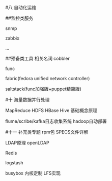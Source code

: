 #八 自动化运维

##监控类服务

snmp

zabbix

...


##预备类工具
相关名词
cobbler

func

fabric(fedora unified network controller)

saltstack(func加强版+puppet精简版)



#十 海量数据并行处理

MapReduce
HDFS
HBase
Hive	基础概念原理

flume/scribe/kafka日志收集系统
hadoop自动部署


#十一 补充类专题
rpm包 SPECS文件详解

LDAP原理 openLDAP

Redis

logstash

busybox 内核定制 LFS实现
